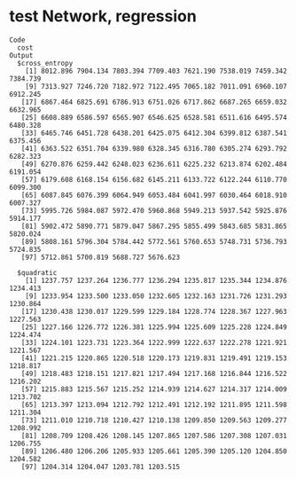 # test Network, regression

    Code
      cost
    Output
      $cross_entropy
        [1] 8012.896 7904.134 7803.394 7709.403 7621.190 7538.019 7459.342 7384.739
        [9] 7313.927 7246.720 7182.972 7122.495 7065.182 7011.091 6960.107 6912.245
       [17] 6867.464 6825.691 6786.913 6751.026 6717.862 6687.265 6659.032 6632.965
       [25] 6608.889 6586.597 6565.907 6546.625 6528.581 6511.616 6495.574 6480.328
       [33] 6465.746 6451.728 6438.201 6425.075 6412.304 6399.812 6387.541 6375.456
       [41] 6363.522 6351.704 6339.980 6328.345 6316.780 6305.274 6293.792 6282.323
       [49] 6270.876 6259.442 6248.023 6236.611 6225.232 6213.874 6202.484 6191.054
       [57] 6179.608 6168.154 6156.682 6145.211 6133.722 6122.244 6110.770 6099.300
       [65] 6087.845 6076.399 6064.949 6053.484 6041.997 6030.464 6018.910 6007.327
       [73] 5995.726 5984.087 5972.470 5960.868 5949.213 5937.542 5925.876 5914.177
       [81] 5902.472 5890.771 5879.047 5867.295 5855.499 5843.685 5831.865 5820.024
       [89] 5808.161 5796.304 5784.442 5772.561 5760.653 5748.731 5736.793 5724.835
       [97] 5712.861 5700.819 5688.727 5676.623
      
      $quadratic
        [1] 1237.757 1237.264 1236.777 1236.294 1235.817 1235.344 1234.876 1234.413
        [9] 1233.954 1233.500 1233.050 1232.605 1232.163 1231.726 1231.293 1230.864
       [17] 1230.438 1230.017 1229.599 1229.184 1228.774 1228.367 1227.963 1227.563
       [25] 1227.166 1226.772 1226.381 1225.994 1225.609 1225.228 1224.849 1224.474
       [33] 1224.101 1223.731 1223.364 1222.999 1222.637 1222.278 1221.921 1221.567
       [41] 1221.215 1220.865 1220.518 1220.173 1219.831 1219.491 1219.153 1218.817
       [49] 1218.483 1218.151 1217.821 1217.494 1217.168 1216.844 1216.522 1216.202
       [57] 1215.883 1215.567 1215.252 1214.939 1214.627 1214.317 1214.009 1213.702
       [65] 1213.397 1213.094 1212.792 1212.491 1212.192 1211.895 1211.598 1211.304
       [73] 1211.010 1210.718 1210.427 1210.138 1209.850 1209.563 1209.277 1208.992
       [81] 1208.709 1208.426 1208.145 1207.865 1207.586 1207.308 1207.031 1206.755
       [89] 1206.480 1206.206 1205.933 1205.661 1205.390 1205.120 1204.850 1204.582
       [97] 1204.314 1204.047 1203.781 1203.515
      

